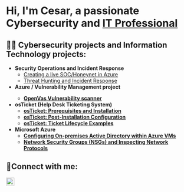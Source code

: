 <h1>Hi, I'm Cesar, a passionate Cybersecurity and <a href="https://www.linkedin.com/in/cesar-barrera-a78075255/">IT Professional</a></h1>

<h2>👨‍💻 Cybersecurity projects and Information Technology projects:</h2>

- <b>Security Operations and Incident Response</b>
  - [Creating a live SOC/Honeynet in Azure](https://github.com/Cesarb1995/Azure-SOC)
  - [Threat Hunting and Incident Response](https://github.com/Cesarb1995/Threat-Hunting-Scenario-Tor?tab=readme-ov-file)
- <b>Azure / Vulnerability Management project<b>
  - [OpenVas Vulnerability scanner](https://github.com/Cesarb1995/Azure-Vulnerability-Management/blob/main/README.md)
- <b>osTicket (Help Desk Ticketing System)</b>
  - [osTicket: Prerequisites and Installation](https://github.com/Cesarb1995/osticket-prereqs)
  - [osTicket: Post-Installation Configuration](https://github.com/Cesarb1995/post-install-config)
  - [osTicket: Ticket Lifecycle Examples](https://github.com/Cesarb1995/ticket-lifecycle)
- <b>Microsoft Azure</b>
  - [Configuring On-premises Active Directory within Azure VMs](https://github.com/Cesarb1995/configure-ad)
  - [Network Security Groups (NSGs) and Inspecting Network Protocols](https://github.com/Cesarb1995/azure-network-protocols)

<h2>🤳Connect with me:</h2>

[<img align="left" alt="Josh | LinkedIn" width="22px" src="https://cdn.jsdelivr.net/npm/simple-icons@v3/icons/linkedin.svg" />][linkedin]

[linkedin]: https://www.linkedin.com/in/cesar-barrera-a78075255/
